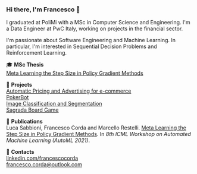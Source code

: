### Hi there, I'm Francesco 👋 

I graduated at PoliMi with a MSc in Computer Science and Engineering. I'm a Data Engineer at PwC Italy, working on projects in the financial sector.

I'm passionate about Software Engineering and Machine Learning. In particular, I'm interested in Sequential Decision Problems and Reinforcement Learning.

🎓 **MSc Thesis**  
[Meta Learning the Step Size in Policy Gradient Methods](https://github.com/francescocorda/meta-rl)

📌 **Projects**  
[Automatic Pricing and Advertising for e-commerce](https://github.com/francescocorda/dia-project)  
[PokerBot](https://github.com/francescocorda/pokerbot)  
[Image Classification and Segmentation](https://github.com/francescocorda/anndl)  
[Sagrada Board Game](https://github.com/francescocorda/sagrada)

📜 **Publications**  
Luca Sabbioni, Francesco Corda and Marcello Restelli. [Meta Learning the Step Size in Policy Gradient Methods](https://openreview.net/attachment?id=zRn12do9p0&name=crc_pdf). In *8th ICML Workshop on Automated Machine Learning (AutoML 2021)*.

📢 **Contacts**  
[linkedin.com/francescocorda](https://www.linkedin.com/in/francescocorda)  
francesco.corda@outlook.com
